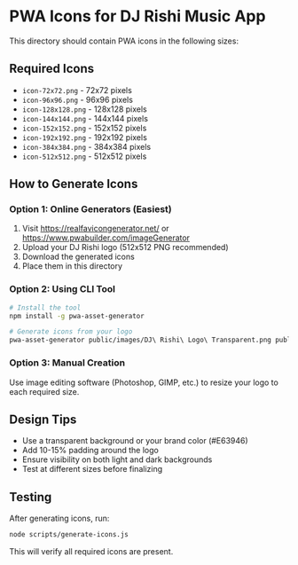 # PWA Icons for DJ Rishi Music App

This directory should contain PWA icons in the following sizes:

## Required Icons

- `icon-72x72.png` - 72x72 pixels
- `icon-96x96.png` - 96x96 pixels
- `icon-128x128.png` - 128x128 pixels
- `icon-144x144.png` - 144x144 pixels
- `icon-152x152.png` - 152x152 pixels
- `icon-192x192.png` - 192x192 pixels
- `icon-384x384.png` - 384x384 pixels
- `icon-512x512.png` - 512x512 pixels

## How to Generate Icons

### Option 1: Online Generators (Easiest)
1. Visit https://realfavicongenerator.net/ or https://www.pwabuilder.com/imageGenerator
2. Upload your DJ Rishi logo (512x512 PNG recommended)
3. Download the generated icons
4. Place them in this directory

### Option 2: Using CLI Tool
```bash
# Install the tool
npm install -g pwa-asset-generator

# Generate icons from your logo
pwa-asset-generator public/images/DJ\ Rishi\ Logo\ Transparent.png public/icons --icon-only
```

### Option 3: Manual Creation
Use image editing software (Photoshop, GIMP, etc.) to resize your logo to each required size.

## Design Tips

- Use a transparent background or your brand color (#E63946)
- Add 10-15% padding around the logo
- Ensure visibility on both light and dark backgrounds
- Test at different sizes before finalizing

## Testing

After generating icons, run:
```bash
node scripts/generate-icons.js
```

This will verify all required icons are present.

